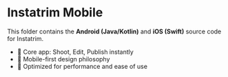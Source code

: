 # Instatrim Mobile

This folder contains the **Android (Java/Kotlin)** and **iOS (Swift)** source code for Instatrim.

- 🎥 Core app: Shoot, Edit, Publish instantly  
- 📱 Mobile-first design philosophy  
- 🚀 Optimized for performance and ease of use
